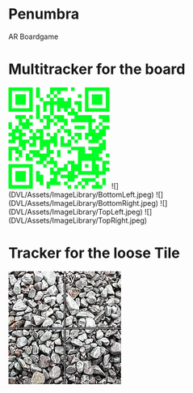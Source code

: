 # Penumbra
AR Boardgame

# Multitracker for the board
<img width="200" src="DVL/Assets/ImageLibrary/BottomLeft.jpeg">
![](DVL/Assets/ImageLibrary/BottomLeft.jpeg)
![](DVL/Assets/ImageLibrary/BottomRight.jpeg)
![](DVL/Assets/ImageLibrary/TopLeft.jpeg)
![](DVL/Assets/ImageLibrary/TopRight.jpeg)

# Tracker for the loose Tile
![](DVL/Assets/ImageLibrary/Tile.jpeg)
